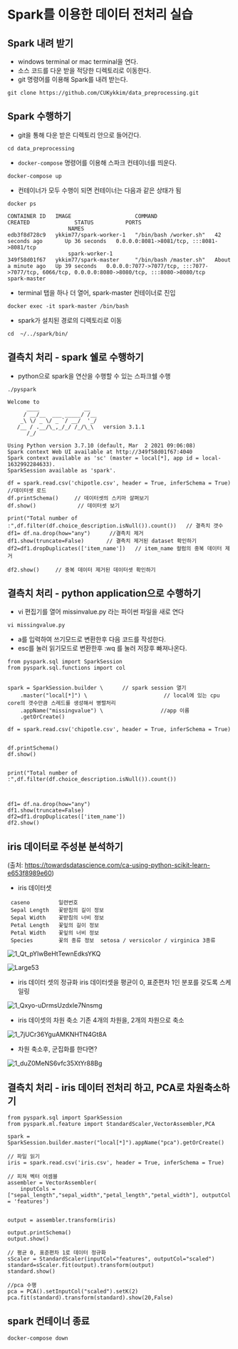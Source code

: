 # Spark를 이용한 데이터 전처리 실습


## Spark 내려 받기

- windows terminal or mac terminal을 연다. 
- 소스 코드를 다운 받을 적당한 디렉토리로 이동한다.  
- git 명령어를 이용해 Spark를 내려 받는다. 

```
git clone https://github.com/CUKykkim/data_preprocessing.git
```


## Spark 수행하기

- git을 통해 다운 받은 디렉토리 안으로 들어간다. 

```
cd data_preprocessing
```

- `docker-compose` 명령어를 이용해 스파크 컨테이너를 띄운다. 
  
```
docker-compose up
```

- 컨테이너가 모두 수행이 되면 컨테이너는 다음과 같은 상태가 됨

```
docker ps
```

```
CONTAINER ID   IMAGE                    COMMAND                  CREATED              STATUS          PORTS
                   NAMES
edb3f8d728c9   ykkim77/spark-worker-1   "/bin/bash /worker.sh"   42 seconds ago       Up 36 seconds   0.0.0.0:8081->8081/tcp, :::8081->8081/tcp
                   spark-worker-1
349f58d01f67   ykkim77/spark-master     "/bin/bash /master.sh"   About a minute ago   Up 39 seconds   0.0.0.0:7077->7077/tcp, :::7077->7077/tcp, 6066/tcp, 0.0.0.0:8080->8080/tcp, :::8080->8080/tcp   spark-master
```


- terminal 탭을 하나 더 열어, spark-master 컨테이너로 진입

```
docker exec -it spark-master /bin/bash
```

- spark가 설치된 경로의 디렉토리로 이동

```
cd  ~/../spark/bin/
```




## 결측치 처리 - spark 쉘로 수행하기


- python으로 spark을 연산을 수행할 수 있는 스파크쉘 수행

```
./pyspark
```





```
Welcome to
      ____              __
     / __/__  ___ _____/ /__
    _\ \/ _ \/ _ `/ __/  '_/
   /__ / .__/\_,_/_/ /_/\_\   version 3.1.1
      /_/

Using Python version 3.7.10 (default, Mar  2 2021 09:06:08)
Spark context Web UI available at http://349f58d01f67:4040
Spark context available as 'sc' (master = local[*], app id = local-1632992284633).
SparkSession available as 'spark'.
```


```
df = spark.read.csv('chipotle.csv', header = True, inferSchema = True)  //데이터셋 로드
df.printSchema()     // 데이터셋의 스키마 살펴보기
df.show()             // 데이터셋 보기

print("Total number of :",df.filter(df.choice_description.isNull()).count())   // 결측치 갯수
df1= df.na.drop(how="any")      //결측치 제거
df1.show(truncate=False)       // 결측치 제거된 dataset 확인하기
df2=df1.dropDuplicates(['item_name'])   // item_name 컬럼의 중복 데이터 제거

df2.show()     // 중복 데이터 제거된 데이터셋 확인하기

```

## 결측치 처리 - python application으로 수행하기

- vi 편집기를 열어 missinvalue.py 라는 파이썬 파일을 새로 연다

```
vi missingvalue.py
```


- a를 입력하여 쓰기모드로 변환한후 다음 코드를 작성한다. 
- esc를 눌러 읽기모드로 변환한후 :wq 를 눌러 저장후 빠져나온다.

```
from pyspark.sql import SparkSession
from pyspark.sql.functions import col


spark = SparkSession.builder \      // spark session 열기
    .master("local[*]") \                        // local에 있는 cpu core의 갯수만큼 스레드를 생성해서 병렬처리
    .appName("missingvalue") \                  //app 이름
    .getOrCreate()

df = spark.read.csv('chipotle.csv', header = True, inferSchema = True)


df.printSchema()
df.show()


print("Total number of :",df.filter(df.choice_description.isNull()).count())



df1= df.na.drop(how="any")
df1.show(truncate=False)
df2=df1.dropDuplicates(['item_name'])
df2.show()
```

## iris 데이터로 주성분 분석하기

(출처: https://towardsdatascience.com/ca-using-python-scikit-learn-e653f8989e60)

- iris 데이터셋
```
 caseno	        일련번호
 Sepal Length	꽃받침의 길이 정보
 Sepal Width	꽃받침의 너비 정보
 Petal Length	꽃잎의 길이 정보
 Petal Width	꽃잎의 너비 정보  
 Species	    꽃의 종류 정보  setosa / versicolor / virginica 3종류
```

![1_Qt_pYlwBeHtTewnEdksYKQ](./images/1_Qt_pYlwBeHtTewnEdksYKQ.png)

![Large53](./images/Large53.jpg)

- iris 데이터 셋의 정규화
iris 데이터셋을 평균이 0, 표준편차 1인 분포를 갖도록 스케일링


![1_Qxyo-uDrmsUzdxIe7Nnsmg](./images/1_Qxyo-uDrmsUzdxIe7Nnsmg.png)


- iris 데이셋의 차원 축소
기존 4개의 차원을, 2개의 차원으로 축소

![1_7jUCr36YguAMKNHTN4Gt8A](./images/1_7jUCr36YguAMKNHTN4Gt8A.png)



- 차원 축소후, 군집화를 한다면? 

![1_duZ0MeNS6vfc35XtYr88Bg](./images/1_duZ0MeNS6vfc35XtYr88Bg.png)



## 결측치 처리 - iris 데이터 전처리 하고, PCA로 차원축소하기


```
from pyspark.sql import SparkSession
from pyspark.ml.feature import StandardScaler,VectorAssembler,PCA

spark = SparkSession.builder.master("local[*]").appName("pca").getOrCreate()

// 파일 읽기
iris = spark.read.csv('iris.csv', header = True, inferSchema = True)

// 피쳐 벡터 어셈블
assembler = VectorAssembler(
    inputCols = ["sepal_length","sepal_width","petal_length","petal_width"], outputCol = 'features')


output = assembler.transform(iris)

output.printSchema()
output.show()

// 평균 0, 표준편차 1로 데이터 정규화
sScaler = StandardScaler(inputCol="features", outputCol="scaled")
standard=sScaler.fit(output).transform(output)
standard.show()

//pca 수행
pca = PCA().setInputCol("scaled").setK(2)
pca.fit(standard).transform(standard).show(20,False)
```



## spark 컨테이너 종료

```
docker-compose down
```

